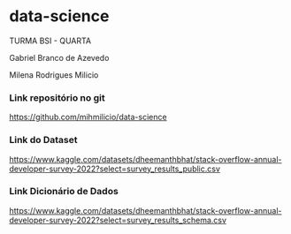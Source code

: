 # data-science

TURMA BSI - QUARTA

Gabriel Branco de Azevedo

Milena Rodrigues Milicio

### Link repositório no git 
https://github.com/mihmilicio/data-science

### Link do Dataset 
https://www.kaggle.com/datasets/dheemanthbhat/stack-overflow-annual-developer-survey-2022?select=survey_results_public.csv

### Link Dicionário de Dados
https://www.kaggle.com/datasets/dheemanthbhat/stack-overflow-annual-developer-survey-2022?select=survey_results_schema.csv
